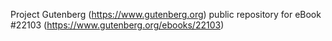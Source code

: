 Project Gutenberg (https://www.gutenberg.org) public repository for eBook #22103 (https://www.gutenberg.org/ebooks/22103)
